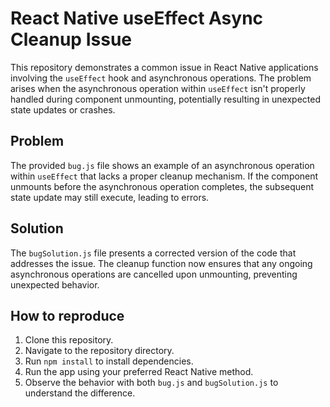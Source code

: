 # React Native useEffect Async Cleanup Issue

This repository demonstrates a common issue in React Native applications involving the `useEffect` hook and asynchronous operations.  The problem arises when the asynchronous operation within `useEffect` isn't properly handled during component unmounting, potentially resulting in unexpected state updates or crashes.

## Problem

The provided `bug.js` file shows an example of an asynchronous operation within `useEffect` that lacks a proper cleanup mechanism.  If the component unmounts before the asynchronous operation completes, the subsequent state update may still execute, leading to errors.

## Solution

The `bugSolution.js` file presents a corrected version of the code that addresses the issue. The cleanup function now ensures that any ongoing asynchronous operations are cancelled upon unmounting, preventing unexpected behavior.

## How to reproduce

1. Clone this repository.
2. Navigate to the repository directory.
3. Run `npm install` to install dependencies.
4. Run the app using your preferred React Native method.
5. Observe the behavior with both `bug.js` and `bugSolution.js` to understand the difference.